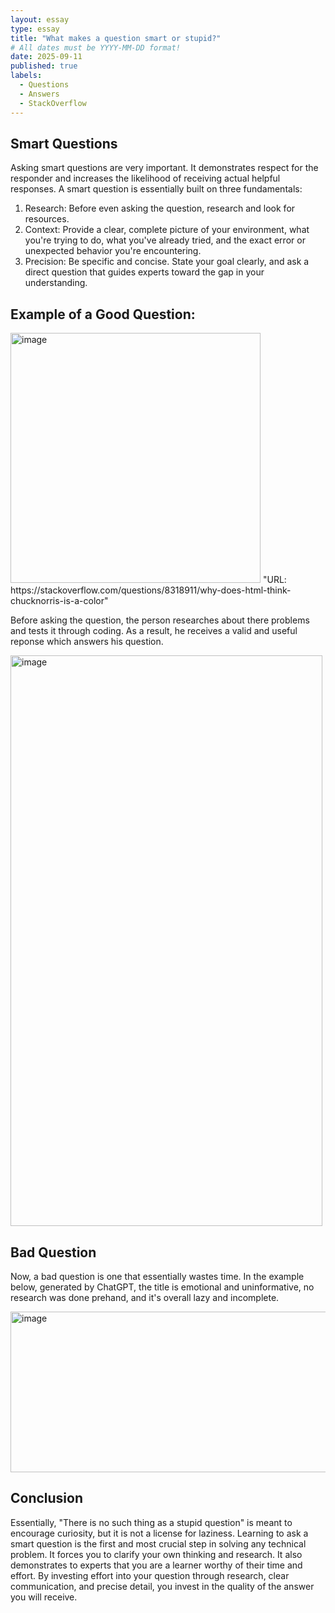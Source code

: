 ```yaml
---
layout: essay
type: essay
title: "What makes a question smart or stupid?"
# All dates must be YYYY-MM-DD format!
date: 2025-09-11
published: true
labels:
  - Questions
  - Answers
  - StackOverflow
---
```


## Smart Questions
Asking smart questions are very important. It demonstrates respect for the responder and increases the likelihood of receiving actual helpful responses. A smart question is essentially built on three fundamentals:

1) Research: Before even asking the question, research and look for resources.
2) Context: Provide a clear, complete picture of your environment, what you're trying to do, what you've already tried, and the exact error or unexpected behavior you're encountering.
3) Precision: Be specific and concise. State your goal clearly, and ask a direct question that guides experts toward the gap in your understanding.

## Example of a Good Question: 
<img width="400" height="400" alt="image" src="https://github.com/user-attachments/assets/e7fd93f7-18b1-4cde-9774-cc7b91261d65" />
"URL: https://stackoverflow.com/questions/8318911/why-does-html-think-chucknorris-is-a-color"

Before asking the question, the person researches about there problems and tests it through coding. As a result, he receives a valid and useful reponse which answers his question.

<img width="499" height="913" alt="image" src="https://github.com/user-attachments/assets/88b87ec3-d4d8-43c4-9ab3-afc4b00ab18e" />

## Bad Question
Now, a bad question is one that essentially wastes time. In the example below, generated by ChatGPT, the title is emotional and uninformative, no research was done prehand, and it's overall lazy and incomplete.

<img width="641" height="257" alt="image" src="https://github.com/user-attachments/assets/008e21db-84e1-45eb-a9c4-7bb1b12bfa5d" />

## Conclusion
Essentially, "There is no such thing as a stupid question" is meant to encourage curiosity, but it is not a license for laziness. Learning to ask a smart question is the first and most crucial step in solving any technical problem. It forces you to clarify your own thinking and research. It also demonstrates to experts that you are a learner worthy of their time and effort. By investing effort into your question through research, clear communication, and precise detail, you invest in the quality of the answer you will receive.
